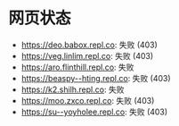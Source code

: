 # 网页状态
- https://deo.babox.repl.co: 失败 (403)
- https://veg.linlim.repl.co: 失败 (403)
- https://aro.flinthill.repl.co: 失败
- https://beaspy--hting.repl.co: 失败 (403)
- https://k2.shilh.repl.co: 失败
- https://moo.zxco.repl.co: 失败 (403)
- https://su--yoyholee.repl.co: 失败 (403)

